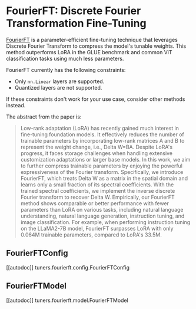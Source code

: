 <!--Copyright 2024 The HuggingFace Team. All rights reserved.

Licensed under the Apache License, Version 2.0 (the "License"); you may not use this file except in compliance with
the License. You may obtain a copy of the License at

http://www.apache.org/licenses/LICENSE-2.0

Unless required by applicable law or agreed to in writing, software distributed under the License is distributed on
an "AS IS" BASIS, WITHOUT WARRANTIES OR CONDITIONS OF ANY KIND, either express or implied. See the License for the
specific language governing permissions and limitations under the License.

⚠️ Note that this file is in Markdown but contain specific syntax for our doc-builder (similar to MDX) that may not be
rendered properly in your Markdown viewer.

-->

# FourierFT: Discrete Fourier Transformation Fine-Tuning

[FourierFT](https://huggingface.co/papers/2405.03003) is a parameter-efficient fine-tuning technique that leverages Discrete Fourier Transform to compress the model's tunable weights. This method outperforms LoRA in the GLUE benchmark and common ViT classification tasks using much less parameters.

FourierFT currently has the following constraints:

- Only `nn.Linear` layers are supported.
- Quantized layers are not supported.

If these constraints don't work for your use case, consider other methods instead.

The abstract from the paper is:

> Low-rank adaptation (LoRA) has recently gained much interest in fine-tuning foundation models. It effectively reduces the number of trainable parameters by incorporating low-rank matrices A and B to represent the weight change, i.e., Delta W=BA. Despite LoRA's progress, it faces storage challenges when handling extensive customization adaptations or larger base models. In this work, we aim to further compress trainable parameters by enjoying the powerful expressiveness of the Fourier transform. Specifically, we introduce FourierFT, which treats Delta W as a matrix in the spatial domain and learns only a small fraction of its spectral coefficients. With the trained spectral coefficients, we implement the inverse discrete Fourier transform to recover Delta W. Empirically, our FourierFT method shows comparable or better performance with fewer parameters than LoRA on various tasks, including natural language understanding, natural language generation, instruction tuning, and image classification. For example, when performing instruction tuning on the LLaMA2-7B model, FourierFT surpasses LoRA with only 0.064M trainable parameters, compared to LoRA's 33.5M.

## FourierFTConfig

[[autodoc]] tuners.fourierft.config.FourierFTConfig

## FourierFTModel

[[autodoc]] tuners.fourierft.model.FourierFTModel
